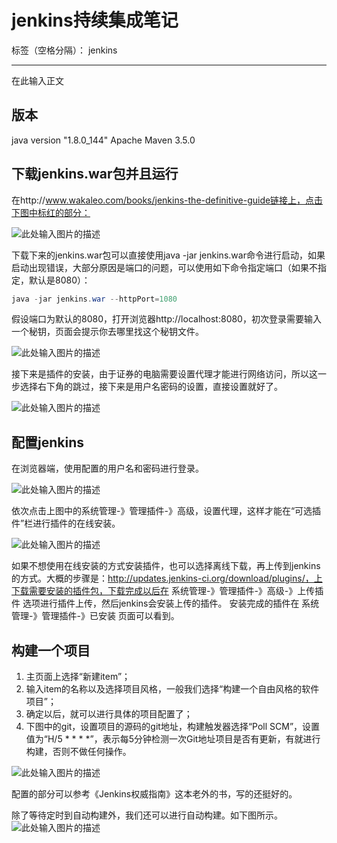 ﻿# jenkins持续集成笔记

标签（空格分隔）： jenkins

---

在此输入正文

版本
--
java version "1.8.0_144"
Apache Maven 3.5.0 


下载jenkins.war包并且运行
--------------
在http://www.wakaleo.com/books/jenkins-the-definitive-guide链接上，点击下图中标红的部分：

![此处输入图片的描述][1]


下载下来的jenkins.war包可以直接使用java -jar jenkins.war命令进行启动，如果启动出现错误，大部分原因是端口的问题，可以使用如下命令指定端口（如果不指定，默认是8080）：
```java
java -jar jenkins.war --httpPort=1080
```
假设端口为默认的8080，打开浏览器http://localhost:8080，初次登录需要输入一个秘钥，页面会提示你去哪里找这个秘钥文件。

![此处输入图片的描述][2]


接下来是插件的安装，由于证券的电脑需要设置代理才能进行网络访问，所以这一步选择右下角的跳过，接下来是用户名密码的设置，直接设置就好了。

![此处输入图片的描述][3]


配置jenkins
---------
在浏览器端，使用配置的用户名和密码进行登录。

![此处输入图片的描述][4]


依次点击上图中的系统管理-》管理插件-》高级，设置代理，这样才能在“可选插件”栏进行插件的在线安装。

![此处输入图片的描述][5]


如果不想使用在线安装的方式安装插件，也可以选择离线下载，再上传到jenkins的方式。大概的步骤是：http://updates.jenkins-ci.org/download/plugins/，上下载需要安装的插件包，下载完成以后在  系统管理-》管理插件-》高级-》上传插件  选项进行插件上传，然后jenkins会安装上传的插件。
安装完成的插件在  系统管理-》管理插件-》已安装  页面可以看到。

构建一个项目
------

 1. 主页面上选择“新建item”；
 2. 输入item的名称以及选择项目风格，一般我们选择“构建一个自由风格的软件项目”；
 3. 确定以后，就可以进行具体的项目配置了；
 4. 下图中的git，设置项目的源码的git地址，构建触发器选择“Poll SCM”，设置值为“H/5 * * * *”，表示每5分钟检测一次Git地址项目是否有更新，有就进行构建，否则不做任何操作。
 
![此处输入图片的描述][6]


配置的部分可以参考《Jenkins权威指南》这本老外的书，写的还挺好的。

除了等待定时到自动构建外，我们还可以进行自动构建。如下图所示。
![此处输入图片的描述][7]


  [1]: https://github.com/WQZ321123/learn/blob/master/image/jenkins/download.png?raw=true
  [2]: https://github.com/WQZ321123/learn/blob/master/image/jenkins/login.png?raw=true
  [3]: https://github.com/WQZ321123/learn/blob/master/image/jenkins/username_password.png?raw=true
  [4]: https://github.com/WQZ321123/learn/blob/master/image/jenkins/home.png?raw=true
  [5]: https://github.com/WQZ321123/learn/blob/master/image/jenkins/proxy.png?raw=true
  [6]: https://github.com/WQZ321123/learn/blob/master/image/jenkins/git.png?raw=true
  [7]: https://github.com/WQZ321123/learn/blob/master/image/jenkins/mannual_build.png?raw=true